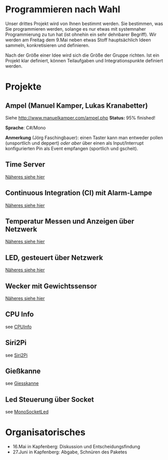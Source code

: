 # Programmieren nach Wahl #

Unser drittes Projekt wird von Ihnen bestimmt werden. Sie bestimmen,
was Sie programmieren werden, solange es nur etwas mit systemnaher
Programmierung zu tun hat (ist ohnehin ein sehr dehnbarer
Begriff). Wir werden am Freitag dem 9.Mai neben etwas Stoff
hauptsächlich Ideen sammeln, konkretisieren und definieren.

Nach der Größe einer Idee wird sich die Größe der Gruppe richten. Ist
ein Projekt klar definiert, können Teilaufgaben und Integrationspunkte
definiert werden.

# Projekte #

## Ampel (Manuel Kamper, Lukas Kranabetter) ##

Siehe http://www.manuelkamper.com/ampel.php
**Status:** 95% finished!

**Sprache**: C#/Mono

**Anmerkung** (Jörg Faschingbauer): einen Taster kann man entweder
pollen (unsportlich und deppert) _oder aber_ über einen als
Input/Interrupt konfigurierten Pin als Event empfangen (sportlich und
gscheit).

## Time Server ##

[Näheres siehe hier](TimeServer.md)

## Continuous Integration (CI) mit Alarm-Lampe ##

[Näheres siehe hier](ContinuousIntegration.md)

## Temperatur Messen und Anzeigen über Netzwerk ##

[Näheres siehe hier](TempSensorNetworkLED.md)

## LED, gesteuert über Netzwerk ##

[Näheres siehe hier](MonoSocketLed.md)

## Wecker mit Gewichtssensor ##

[Näheres siehe hier](RaspberrPiAlarmClock.md)

## CPU Info ##
see [CPUInfo](CPUInfo.md)

## Siri2Pi ##
see [Siri2Pi](Siri2Pi.md)

## Gießkanne ##
see [Giesskanne](Giesskanne.md)

## Led Steuerung über Socket ##
see [MonoSocketLed](MonoSocketLed.md)

# Organisatorisches #

  * 16.Mai in Kapfenberg: Diskussion und Entscheidungsfindung
  * 27.Juni in Kapfenberg: Abgabe, Schnüren des Paketes
